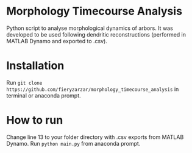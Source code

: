 # Morphology Timecourse Analysis
Python script to analyse morphological dynamics of arbors. It was developed to be used following dendritic reconstructions (performed in MATLAB Dynamo and exported to .csv). 

# Installation
Run ```git clone  https://github.com/fieryzarzar/morphology_timecourse_analysis``` in terminal or anaconda prompt.

# How to run
Change line 13 to your folder directory with .csv exports from MATLAB Dynamo.
Run ```python main.py``` from anaconda prompt.
